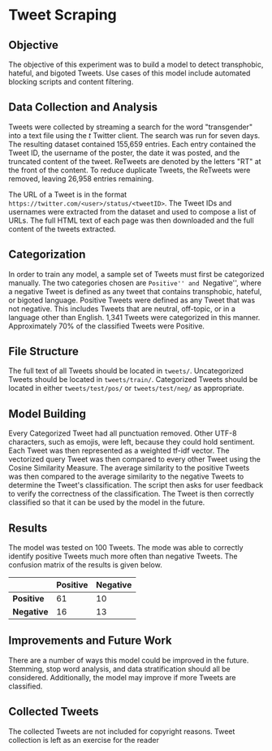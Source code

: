 # Tweet Scraping 

## Objective

The objective of this experiment was to build a model to detect transphobic,
hateful, and bigoted Tweets. Use cases of this model include automated blocking
scripts and content filtering.

## Data Collection and Analysis

Tweets were collected by streaming a search for the word "transgender" into a
text file using the *t* Twitter client. The search was run for seven days.
The resulting dataset contained 155,659 entries. Each entry contained the Tweet
ID, the username of the poster, the date it was posted, and the truncated
content of the tweet. ReTweets are denoted by the letters "RT" at the front of
the content. To reduce duplicate Tweets, the ReTweets were removed, leaving
26,958 entries remaining. 

The URL of a Tweet is in the format
`https://twitter.com/<user>/status/<tweetID>`. The Tweet IDs and usernames
were extracted from the dataset and used to compose a list of URLs. The full
HTML text of each page was then downloaded and the full content of the tweets
extracted.

## Categorization

In order to train any model, a sample set of Tweets must first be categorized
manually. The two categories chosen are ``Positive'' and ``Negative'', where a
negative Tweet is defined as any tweet that contains transphobic, hateful, or
bigoted language. Positive Tweets were defined as any Tweet that was not
negative. This includes Tweets that are neutral, off-topic, or in a language
other than English. 1,341 Tweets were categorized in this manner. Approximately 
70% of the classified Tweets were Positive.

## File Structure

The full text of all Tweets should be located in `tweets/`. Uncategorized Tweets
should be located in `tweets/train/`. Categorized Tweets should be located in
either `tweets/test/pos/` or `tweets/test/neg/` as appropriate. 

## Model Building

Every Categorized Tweet had all punctuation removed. Other UTF-8 characters,
such as emojis, were left, because they could hold sentiment. Each Tweet was
then represented as a weighted tf-idf vector. The vectorized query Tweet was
then compared to every other Tweet using the Cosine Similarity Measure. The
average similarity to the positive Tweets was then compared to the average
similarity to the negative Tweets to determine the Tweet's classification. The
script then asks for user feedback to verify the correctness of the
classification. The Tweet is then correctly classified so that it can be used by
the model in the future.

## Results

The model was tested on 100 Tweets. The mode was able to correctly identify
positive Tweets much more often than negative Tweets. The confusion matrix of
the results is given below.

  |              | Positive | Negative |
  |------------- | -------- | -------- |
  | **Positive** | 61       | 10       |
  | **Negative** | 16       | 13       | 

## Improvements and Future Work

There are a number of ways this model could be improved in the future. Stemming,
stop word analysis, and data stratification should all be considered.
Additionally, the model may improve if more Tweets are classified.

## Collected Tweets

The collected Tweets are not included for copyright reasons. Tweet collection
is left as an exercise for the reader 
